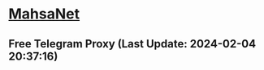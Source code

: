
# [MahsaNet](https://t.me/mahsa_net)
## Free Telegram Proxy (Last Update: 2024-02-04 20:37:16)

    